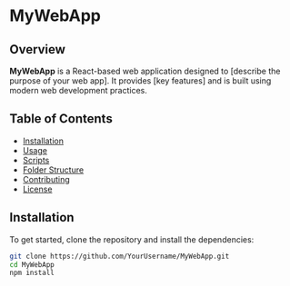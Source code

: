 # MyWebApp

## Overview

**MyWebApp** is a React-based web application designed to [describe the purpose of your web app]. It provides [key features] and is built using modern web development practices.

## Table of Contents

- [Installation](#installation)
- [Usage](#usage)
- [Scripts](#scripts)
- [Folder Structure](#folder-structure)
- [Contributing](#contributing)
- [License](#license)

## Installation

To get started, clone the repository and install the dependencies:

```bash
git clone https://github.com/YourUsername/MyWebApp.git
cd MyWebApp
npm install
